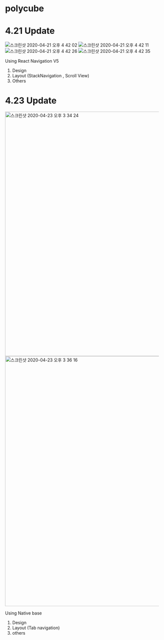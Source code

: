 # polycube
# 4.21 Update

![스크린샷 2020-04-21 오후 4 42 02](https://user-images.githubusercontent.com/37606666/79840418-d2306c80-83f0-11ea-9799-555f342d9e34.png)
![스크린샷 2020-04-21 오후 4 42 11](https://user-images.githubusercontent.com/37606666/79840430-db213e00-83f0-11ea-83d9-cb1cf6ce69cf.png)
![스크린샷 2020-04-21 오후 4 42 26](https://user-images.githubusercontent.com/37606666/79840437-df4d5b80-83f0-11ea-98e2-7a75704f933f.png)
![스크린샷 2020-04-21 오후 4 42 35](https://user-images.githubusercontent.com/37606666/79840442-e07e8880-83f0-11ea-98b7-938c8c803d68.png)

Using React Navigation V5
1. Design
2. Layout (StackNavigation , Scroll View) 
3. Others 


# 4.23 Update

<img width="799" alt="스크린샷 2020-04-23 오후 3 34 24" src="https://user-images.githubusercontent.com/37606666/80067233-7133a080-8578-11ea-80dc-5550d9d19dad.png">
<img width="817" alt="스크린샷 2020-04-23 오후 3 36 16" src="https://user-images.githubusercontent.com/37606666/80067245-75f85480-8578-11ea-9ada-8cb79e18fe83.png">

Using Native base

1. Design
2. Layout (Tab navigation)
3. others
